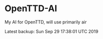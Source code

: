 # OpenTTD-AI
My AI for OpenTTD, will use primarily air

Latest backup: Sun Sep 29 17:38:01 UTC 2019

